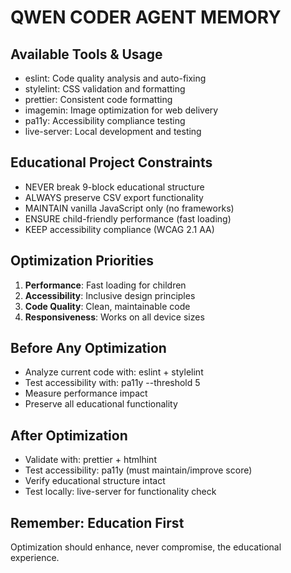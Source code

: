 # QWEN CODER AGENT MEMORY

## Available Tools & Usage
- eslint: Code quality analysis and auto-fixing
- stylelint: CSS validation and formatting  
- prettier: Consistent code formatting
- imagemin: Image optimization for web delivery
- pa11y: Accessibility compliance testing
- live-server: Local development and testing

## Educational Project Constraints
- NEVER break 9-block educational structure
- ALWAYS preserve CSV export functionality
- MAINTAIN vanilla JavaScript only (no frameworks)
- ENSURE child-friendly performance (fast loading)
- KEEP accessibility compliance (WCAG 2.1 AA)

## Optimization Priorities
1. **Performance**: Fast loading for children
2. **Accessibility**: Inclusive design principles
3. **Code Quality**: Clean, maintainable code
4. **Responsiveness**: Works on all device sizes

## Before Any Optimization
- Analyze current code with: eslint + stylelint
- Test accessibility with: pa11y --threshold 5
- Measure performance impact
- Preserve all educational functionality

## After Optimization
- Validate with: prettier + htmlhint
- Test accessibility: pa11y (must maintain/improve score)
- Verify educational structure intact
- Test locally: live-server for functionality check

## Remember: Education First
Optimization should enhance, never compromise, the educational experience.
